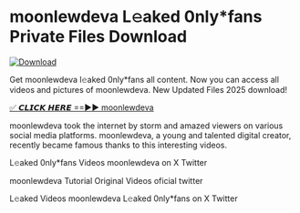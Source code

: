 # moonlewdeva L𝚎aked 0nly*fans Private Files Download

[![Download](https://i.imgur.com/PoXn3jX.png)](https://mediafirer.com/moonlewdeva)

Get moonlewdeva l𝚎aked 0nly*fans all content. Now you can access all videos and pictures of moonlewdeva. New Updated Files 2025 download!

[✅ 𝘾𝙇𝙄𝘾𝙆 𝙃𝙀𝙍𝙀 ==►► moonlewdeva](https://mediafirer.com/moonlewdeva)

moonlewdeva took the internet by storm and amazed viewers on various social media platforms. moonlewdeva, a young and talented digital creator, recently became famous thanks to this interesting videos.

L𝚎aked 0nly*fans Videos moonlewdeva on X Twitter

moonlewdeva Tutorial Original Videos oficial twitter

L𝚎aked Videos moonlewdeva L𝚎aked 0nly*fans on X Twitter